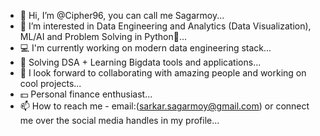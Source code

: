 - 👋 Hi, I’m @Cipher96, you can call me Sagarmoy...
- 👀 I’m interested in Data Engineering and Analytics (Data Visualization), ML/AI and Problem Solving in Python🐍...
- 💻 I'm currently working on modern data engineering stack...
- 🌱 Solving DSA + Learning Bigdata tools and applications...
- 💞️ I look forward to collaborating with amazing people and working on cool projects...
- 💵 Personal finance enthusiast...
- 📫 How to reach me - email:(sarkar.sagarmoy@gmail.com) or connect me over the social media handles in my profile...

<!---
Cipher96/Cipher96 is a ✨ special ✨ repository because its `README.md` (this file) appears on your GitHub profile.
You can click the Preview link to take a look at your changes.
--->
